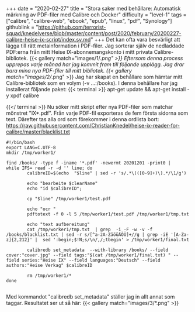 +++
date = "2020-02-27"
title = "Stora saker med behållare: Automatisk märkning av PDF-filer med Calibre och Docker"
difficulty = "level-1"
tags = ["calibre", "calibre-web", "ebook", "epub", "linux", "pdf", "Synology"]
githublink = "https://github.com/terrorist-squad/knedelverse/blob/master/content/post/2020/february/20200227-calibre-heise-ix-script/index.sv.md"
+++
Det kan ofta vara besvärligt att lägga till rätt metainformation i PDF-filer. Jag sorterar själv de nedladdade PDF:erna från mitt Heise IX-abonnemangskonto i mitt privata Calibre-bibliotek.
{{< gallery match="images/1/*.png" >}}
Eftersom denna process upprepas varje månad har jag kommit fram till följande upplägg. Jag drar bara mina nya PDF-filer till mitt bibliotek.
{{< gallery match="images/2/*.png" >}}
Jag har skapat en behållare som hämtar mitt Calibre-bibliotek som en volym (-v ...:/books). I denna behållare har jag installerat följande paket:
{{< terminal >}}
apt-get update && apt-get install -y xpdf calibre

{{</ terminal >}}
Nu söker mitt skript efter nya PDF-filer som matchar mönstret "IX*.pdf". Från varje PDF-fil exporteras de fem första sidorna som text. Därefter tas alla ord som förekommer i denna ordlista bort: https://raw.githubusercontent.com/ChristianKnedel/heise-ix-reader-for-calibre/master/blacklist.txt
```
#!/bin/bash
export LANG=C.UTF-8
mkdir /tmp/worker1/

find /books/ -type f -iname '*.pdf' -newermt 20201201 -print0 | 
while IFS= read -r -d '' line; do 
        calibreID=$(echo  "$line" | sed -r 's/.*\(([0-9]+)\).*/\1/g')
        
        echo "bearbeite $clearName"
        echo "id $calibreID";

        cp "$line" /tmp/worker1/test.pdf

        echo "ocr "
        pdftotext -f 0 -l 5 /tmp/worker1/test.pdf /tmp/worker1/tmp.txt

        echo "text aufbereitung"
        cat /tmp/worker1/tmp.txt  | grep  -i -F -w -v -f  /books/blacklist.txt | sed -r s/[^a-zA-ZäöüÄÖÜ]+//g | grep -iE '[A-Za-z]{2,212}' |  sed ':begin;$!N;s/\n/,/;tbegin' > /tmp/worker1/final.txt

        calibredb set_metadata  --with-library /books/ --field cover:"cover.jpg" --field tags:"$(cat /tmp/worker1/final.txt) " --field series:"Heise IX" --field languages:"Deutsch" --field authors:"Heise Verkag" $calibreID
        
        rm /tmp/worker1/*
done


```
Med kommandot "calibredb set_metadata" ställer jag in allt annat som taggar. Resultatet ser ut så här:
{{< gallery match="images/3/*.png" >}}
